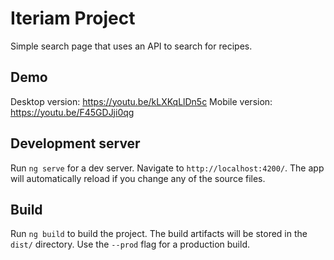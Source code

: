 # Iteriam Project

Simple search page that uses an API to search for recipes. 

## Demo

Desktop version: https://youtu.be/kLXKqLlDn5c
Mobile version: https://youtu.be/F45GDJji0qg

## Development server

Run `ng serve` for a dev server. Navigate to `http://localhost:4200/`. The app will automatically reload if you change any of the source files.


## Build

Run `ng build` to build the project. The build artifacts will be stored in the `dist/` directory. Use the `--prod` flag for a production build.
